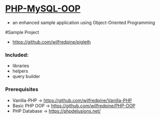 # [PHP-MySQL-OOP](https://github.com/wilfredpine/pigleth)
- an enhanced sample application using Object-Oriented Programming

#Sample Project
- https://github.com/wilfredpine/pigleth

### Included:
- libraries
- helpers
- query builder

### Prerequisites
- Vanilla-PHP -> https://github.com/wilfredpine/Vanilla-PHP
- Basic PHP OOP -> https://github.com/wilfredpine/PHP-OOP
- PHP Database -> https://phpdelusions.net/

## 
